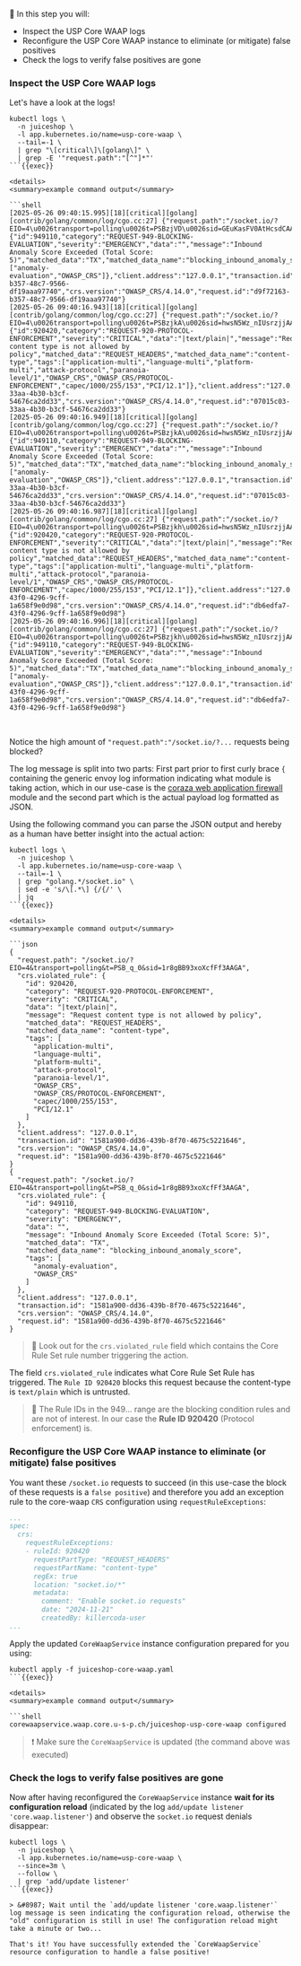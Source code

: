 <!--
SPDX-FileCopyrightText: 2025 United Security Providers AG, Switzerland

SPDX-License-Identifier: GPL-3.0-only
-->

&#127919; In this step you will:

* Inspect the USP Core WAAP logs
* Reconfigure the USP Core WAAP instance to eliminate (or mitigate) false positives
* Check the logs to verify false positives are gone

### Inspect the USP Core WAAP logs

Let's have a look at the logs!

```shell
kubectl logs \
  -n juiceshop \
  -l app.kubernetes.io/name=usp-core-waap \
  --tail=-1 \
  | grep "\[critical\]\[golang\]" \
  | grep -E '"request.path":"[^"]*"'
```{{exec}}

<details>
<summary>example command output</summary>

```shell
[2025-05-26 09:40:15.995][18][critical][golang] [contrib/golang/common/log/cgo.cc:27] {"request.path":"/socket.io/?EIO=4\u0026transport=polling\u0026t=PSBzjVD\u0026sid=GEuKasFV0AtHcsdCAAAo","crs.violated_rule":{"id":949110,"category":"REQUEST-949-BLOCKING-EVALUATION","severity":"EMERGENCY","data":"","message":"Inbound Anomaly Score Exceeded (Total Score: 5)","matched_data":"TX","matched_data_name":"blocking_inbound_anomaly_score","tags":["anomaly-evaluation","OWASP_CRS"]},"client.address":"127.0.0.1","transaction.id":"d9f72163-b357-48c7-9566-df19aaa97740","crs.version":"OWASP_CRS/4.14.0","request.id":"d9f72163-b357-48c7-9566-df19aaa97740"}
[2025-05-26 09:40:16.943][18][critical][golang] [contrib/golang/common/log/cgo.cc:27] {"request.path":"/socket.io/?EIO=4\u0026transport=polling\u0026t=PSBzjkA\u0026sid=hwsN5Wz_nIUsrzjjAAAp","crs.violated_rule":{"id":920420,"category":"REQUEST-920-PROTOCOL-ENFORCEMENT","severity":"CRITICAL","data":"|text/plain|","message":"Request content type is not allowed by policy","matched_data":"REQUEST_HEADERS","matched_data_name":"content-type","tags":["application-multi","language-multi","platform-multi","attack-protocol","paranoia-level/1","OWASP_CRS","OWASP_CRS/PROTOCOL-ENFORCEMENT","capec/1000/255/153","PCI/12.1"]},"client.address":"127.0.0.1","transaction.id":"07015c03-33aa-4b30-b3cf-54676ca2dd33","crs.version":"OWASP_CRS/4.14.0","request.id":"07015c03-33aa-4b30-b3cf-54676ca2dd33"}
[2025-05-26 09:40:16.949][18][critical][golang] [contrib/golang/common/log/cgo.cc:27] {"request.path":"/socket.io/?EIO=4\u0026transport=polling\u0026t=PSBzjkA\u0026sid=hwsN5Wz_nIUsrzjjAAAp","crs.violated_rule":{"id":949110,"category":"REQUEST-949-BLOCKING-EVALUATION","severity":"EMERGENCY","data":"","message":"Inbound Anomaly Score Exceeded (Total Score: 5)","matched_data":"TX","matched_data_name":"blocking_inbound_anomaly_score","tags":["anomaly-evaluation","OWASP_CRS"]},"client.address":"127.0.0.1","transaction.id":"07015c03-33aa-4b30-b3cf-54676ca2dd33","crs.version":"OWASP_CRS/4.14.0","request.id":"07015c03-33aa-4b30-b3cf-54676ca2dd33"}
[2025-05-26 09:40:16.987][18][critical][golang] [contrib/golang/common/log/cgo.cc:27] {"request.path":"/socket.io/?EIO=4\u0026transport=polling\u0026t=PSBzjkh\u0026sid=hwsN5Wz_nIUsrzjjAAAp","crs.violated_rule":{"id":920420,"category":"REQUEST-920-PROTOCOL-ENFORCEMENT","severity":"CRITICAL","data":"|text/plain|","message":"Request content type is not allowed by policy","matched_data":"REQUEST_HEADERS","matched_data_name":"content-type","tags":["application-multi","language-multi","platform-multi","attack-protocol","paranoia-level/1","OWASP_CRS","OWASP_CRS/PROTOCOL-ENFORCEMENT","capec/1000/255/153","PCI/12.1"]},"client.address":"127.0.0.1","transaction.id":"db6edfa7-43f0-4296-9cff-1a658f9e0d98","crs.version":"OWASP_CRS/4.14.0","request.id":"db6edfa7-43f0-4296-9cff-1a658f9e0d98"}
[2025-05-26 09:40:16.996][18][critical][golang] [contrib/golang/common/log/cgo.cc:27] {"request.path":"/socket.io/?EIO=4\u0026transport=polling\u0026t=PSBzjkh\u0026sid=hwsN5Wz_nIUsrzjjAAAp","crs.violated_rule":{"id":949110,"category":"REQUEST-949-BLOCKING-EVALUATION","severity":"EMERGENCY","data":"","message":"Inbound Anomaly Score Exceeded (Total Score: 5)","matched_data":"TX","matched_data_name":"blocking_inbound_anomaly_score","tags":["anomaly-evaluation","OWASP_CRS"]},"client.address":"127.0.0.1","transaction.id":"db6edfa7-43f0-4296-9cff-1a658f9e0d98","crs.version":"OWASP_CRS/4.14.0","request.id":"db6edfa7-43f0-4296-9cff-1a658f9e0d98"}
```

</details>
<br />

Notice the high amount of `"request.path":"/socket.io/?...` requests being blocked?

The log message is split into two parts: First part prior to first curly brace `{` containing the generic envoy log information indicating what module is taking action, which in our use-case is the [coraza web application firewall](https://github.com/corazawaf/coraza) module and the second part which is the actual payload log formatted as JSON.

Using the following command you can parse the JSON output and hereby as a human have better insight into the actual action:

```shell
kubectl logs \
  -n juiceshop \
  -l app.kubernetes.io/name=usp-core-waap \
  --tail=-1 \
  | grep "golang.*/socket.io" \
  | sed -e 's/\[.*\] {/{/' \
  | jq
```{{exec}}

<details>
<summary>example command output</summary>

```json
{
  "request.path": "/socket.io/?EIO=4&transport=polling&t=PSB_q_0&sid=1r8gBB93xoXcfFf3AAGA",
  "crs.violated_rule": {
    "id": 920420,
    "category": "REQUEST-920-PROTOCOL-ENFORCEMENT",
    "severity": "CRITICAL",
    "data": "|text/plain|",
    "message": "Request content type is not allowed by policy",
    "matched_data": "REQUEST_HEADERS",
    "matched_data_name": "content-type",
    "tags": [
      "application-multi",
      "language-multi",
      "platform-multi",
      "attack-protocol",
      "paranoia-level/1",
      "OWASP_CRS",
      "OWASP_CRS/PROTOCOL-ENFORCEMENT",
      "capec/1000/255/153",
      "PCI/12.1"
    ]
  },
  "client.address": "127.0.0.1",
  "transaction.id": "1581a900-dd36-439b-8f70-4675c5221646",
  "crs.version": "OWASP_CRS/4.14.0",
  "request.id": "1581a900-dd36-439b-8f70-4675c5221646"
}
{
  "request.path": "/socket.io/?EIO=4&transport=polling&t=PSB_q_0&sid=1r8gBB93xoXcfFf3AAGA",
  "crs.violated_rule": {
    "id": 949110,
    "category": "REQUEST-949-BLOCKING-EVALUATION",
    "severity": "EMERGENCY",
    "data": "",
    "message": "Inbound Anomaly Score Exceeded (Total Score: 5)",
    "matched_data": "TX",
    "matched_data_name": "blocking_inbound_anomaly_score",
    "tags": [
      "anomaly-evaluation",
      "OWASP_CRS"
    ]
  },
  "client.address": "127.0.0.1",
  "transaction.id": "1581a900-dd36-439b-8f70-4675c5221646",
  "crs.version": "OWASP_CRS/4.14.0",
  "request.id": "1581a900-dd36-439b-8f70-4675c5221646"
}
```

</details>

> &#128270; Look out for the `crs.violated_rule` field which contains the Core Rule Set rule number triggering the action.

The field `crs.violated_rule` indicates what Core Rule Set Rule has triggered. The `Rule ID 920420` blocks this request because the content-type is `text/plain` which is untrusted.

> &#128270; The Rule IDs in the 949... range are the blocking condition rules and are not of interest. In our case the **Rule ID 920420** (Protocol enforcement) is.

### Reconfigure the USP Core WAAP instance to eliminate (or mitigate) false positives

You want these `/socket.io` requests to succeed (in this use-case the block of these requests is a `false positive`) and therefore you add an exception rule to the core-waap `CRS` configuration using `requestRuleExceptions`:

```yaml
...
spec:
  crs:
    requestRuleExceptions:
    - ruleId: 920420
      requestPartType: "REQUEST_HEADERS"
      requestPartName: "content-type"
      regEx: true
      location: "socket.io/*"
      metadata:
        comment: "Enable socket.io requests"
        date: "2024-11-21"
        createdBy: killercoda-user
...
```

Apply the updated `CoreWaapService` instance configuration prepared for you using:

```shell
kubectl apply -f juiceshop-core-waap.yaml
```{{exec}}

<details>
<summary>example command output</summary>

```shell
corewaapservice.waap.core.u-s-p.ch/juiceshop-usp-core-waap configured
```

</details>

> &#10071; Make sure the `CoreWaapService` is updated (the command above was executed)

### Check the logs to verify false positives are gone

Now after having reconfigured the `CoreWaapService` instance **wait for its configuration reload** (indicated by the log `add/update listener 'core.waap.listener'`) and observe the `socket.io` request denials disappear:

```shell
kubectl logs \
  -n juiceshop \
  -l app.kubernetes.io/name=usp-core-waap \
  --since=3m \
  --follow \
  | grep 'add/update listener'
```{{exec}}

> &#8987; Wait until the `add/update listener 'core.waap.listener'` log message is seen indicating the configuration reload, otherwise the "old" configuration is still in use! The configuration reload might take a minute or two...

That's it! You have successfully extended the `CoreWaapService` resource configuration to handle a false positive!
